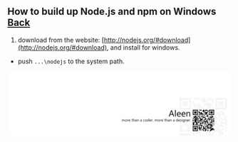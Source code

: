 ## How to build up Node.js and npm on Windows [Back](./qa.md)

1. download from the website: [http://nodejs.org/#download](http://nodejs.org/#download), and install for windows.
- push `...\nodejs` to the system path.

<a href="http://aleen42.github.io/" target="_blank" ><img src="./../pic/tail.gif"></a>

